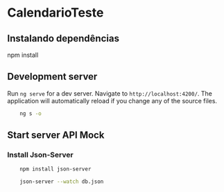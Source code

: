 # CalendarioTeste

## Instalando dependências
npm install



## Development server

Run `ng serve` for a dev server. Navigate to `http://localhost:4200/`. The application will automatically reload if you change any of the source files.

```bash
    ng s -o
```

## Start server API Mock

### Install Json-Server

``` bash
    npm install json-server
```

```bash
    json-server --watch db.json
```
